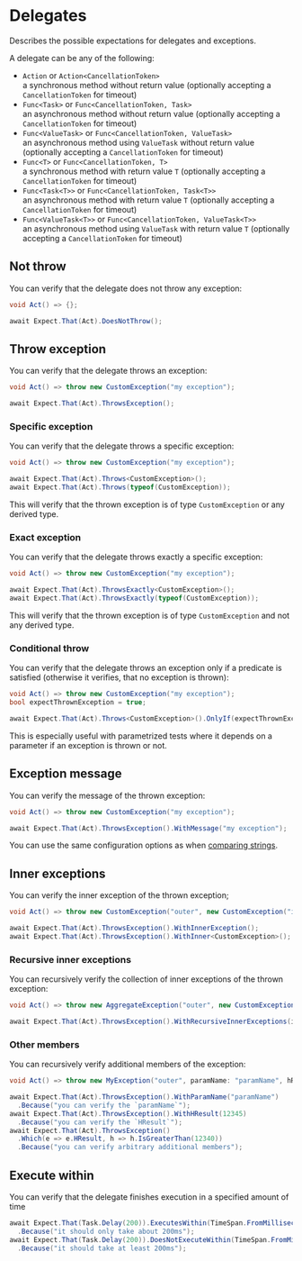 # Delegates

Describes the possible expectations for delegates and exceptions.

A delegate can be any of the following:

- `Action` or `Action<CancellationToken>`  
  a synchronous method without return value (optionally accepting a `CancellationToken` for timeout)
- `Func<Task>` or `Func<CancellationToken, Task>`  
  an asynchronous method without return value (optionally accepting a `CancellationToken` for timeout)
- `Func<ValueTask>` or `Func<CancellationToken, ValueTask>`  
  an asynchronous method using `ValueTask` without return value (optionally accepting a `CancellationToken` for timeout)
- `Func<T>` or `Func<CancellationToken, T>`  
  a synchronous method with return value `T` (optionally accepting a `CancellationToken` for timeout)
- `Func<Task<T>>` or `Func<CancellationToken, Task<T>>`  
  an asynchronous method with return value `T` (optionally accepting a `CancellationToken` for timeout)
- `Func<ValueTask<T>>` or `Func<CancellationToken, ValueTask<T>>`  
  an asynchronous method using `ValueTask` with return value `T` (optionally accepting a `CancellationToken` for
  timeout)

## Not throw

You can verify that the delegate does not throw any exception:

```csharp
void Act() => {};

await Expect.That(Act).DoesNotThrow();
```

## Throw exception

You can verify that the delegate throws an exception:

```csharp
void Act() => throw new CustomException("my exception");

await Expect.That(Act).ThrowsException();
```

### Specific exception

You can verify that the delegate throws a specific exception:

```csharp
void Act() => throw new CustomException("my exception");

await Expect.That(Act).Throws<CustomException>();
await Expect.That(Act).Throws(typeof(CustomException));
```

This will verify that the thrown exception is of type `CustomException` or any derived type.

### Exact exception

You can verify that the delegate throws exactly a specific exception:

```csharp
void Act() => throw new CustomException("my exception");

await Expect.That(Act).ThrowsExactly<CustomException>();
await Expect.That(Act).ThrowsExactly(typeof(CustomException));
```

This will verify that the thrown exception is of type `CustomException` and not any derived type.

### Conditional throw

You can verify that the delegate throws an exception only if a predicate is satisfied (otherwise it verifies, that no
exception is thrown):

```csharp
void Act() => throw new CustomException("my exception");
bool expectThrownException = true;

await Expect.That(Act).Throws<CustomException>().OnlyIf(expectThrownException);
```

This is especially useful with parametrized tests where it depends on a parameter if an exception is thrown or not.

## Exception message

You can verify the message of the thrown exception:

```csharp
void Act() => throw new CustomException("my exception");

await Expect.That(Act).ThrowsException().WithMessage("my exception");
```

You can use the same configuration options as when [comparing strings](/docs/expectations/string#equality).

## Inner exceptions

You can verify the inner exception of the thrown exception;

```csharp
void Act() => throw new CustomException("outer", new CustomException("inner"));

await Expect.That(Act).ThrowsException().WithInnerException();
await Expect.That(Act).ThrowsException().WithInner<CustomException>();
```

### Recursive inner exceptions

You can recursively verify the collection of inner exceptions of the thrown exception:

```csharp
void Act() => throw new AggregateException("outer", new CustomException("inner"));

await Expect.That(Act).ThrowsException().WithRecursiveInnerExceptions(innerExceptions => innerExceptions.HasAtLeast(1).Be<CustomException>());
```

### Other members

You can recursively verify additional members of the exception:

```csharp
void Act() => throw new MyException("outer", paramName: "paramName", hResult: 12345);

await Expect.That(Act).ThrowsException().WithParamName("paramName")
  .Because("you can verify the `paramName`");
await Expect.That(Act).ThrowsException().WithHResult(12345)
  .Because("you can verify the `HResult`");
await Expect.That(Act).ThrowsException()
  .Which(e => e.HResult, h => h.IsGreaterThan(12340))
  .Because("you can verify arbitrary additional members");

```

## Execute within

You can verify that the delegate finishes execution in a specified amount of time

```csharp
await Expect.That(Task.Delay(200)).ExecutesWithin(TimeSpan.FromMilliseconds(300))
  .Because("it should only take about 200ms");
await Expect.That(Task.Delay(200)).DoesNotExecuteWithin(TimeSpan.FromMilliseconds(100))
  .Because("it should take at least 200ms");
```

